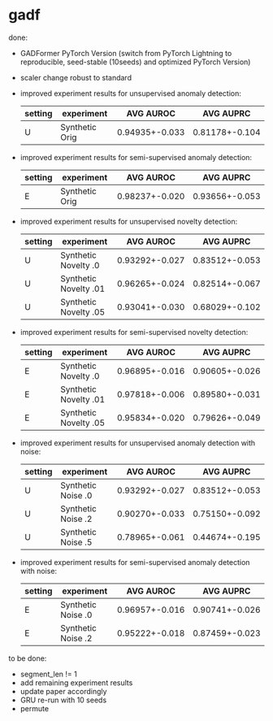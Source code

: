 # gadf

done:

- GADFormer PyTorch Version (switch from PyTorch Lightning to reproducible, seed-stable (10seeds) and optimized PyTorch Version)
- scaler change robust to standard
- improved experiment results for unsupervised anomaly detection:

  |setting |experiment  |AVG AUROC |AVG AUPRC |
  |--- | --- | ---| ---|
  |U|Synthetic Orig|0.94935+-0.033|0.81178+-0.104|
  
- improved experiment results for semi-supervised anomaly detection:

  |setting |experiment  |AVG AUROC |AVG AUPRC |
  |--- | --- | ---| ---|
  |E|Synthetic Orig|0.98237+-0.020|0.93656+-0.053|


- improved experiment results for unsupervised novelty detection:

  |setting |experiment  |AVG AUROC |AVG AUPRC |
  |--- | --- | ---| ---|
  |U|Synthetic Novelty .0|0.93292+-0.027|0.83512+-0.053|
  |U|Synthetic Novelty .01|0.96265+-0.024|0.82514+-0.067|
  |U|Synthetic Novelty .05|0.93041+-0.030|0.68029+-0.102|

- improved experiment results for semi-supervised novelty detection:

  |setting |experiment  |AVG AUROC |AVG AUPRC |
  |--- | --- | ---| ---|
  |E|Synthetic Novelty .0|0.96895+-0.016|0.90605+-0.026|
  |E|Synthetic Novelty .01|0.97818+-0.006|0.89580+-0.031|
  |E|Synthetic Novelty .05|0.95834+-0.020|0.79626+-0.049|

- improved experiment results for unsupervised anomaly detection with noise:

  |setting |experiment  |AVG AUROC |AVG AUPRC |
  |--- | --- | ---| ---|
  |U|Synthetic Noise .0|0.93292+-0.027|0.83512+-0.053|
  |U|Synthetic Noise .2|0.90270+-0.033|0.75150+-0.092|
  |U|Synthetic Noise .5|0.78965+-0.061|0.44674+-0.195|

- improved experiment results for semi-supervised anomaly detection with noise:

  |setting |experiment  |AVG AUROC |AVG AUPRC |
  |--- | --- | ---| ---|
  |E|Synthetic Noise .0|0.96957+-0.016|0.90741+-0.026|
  |E|Synthetic Noise .2|0.95222+-0.018|0.87459+-0.023|

to be done:

- segment_len != 1
- add remaining experiment results
- update paper accordingly
- GRU re-run with 10 seeds
- permute
